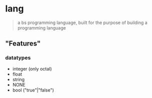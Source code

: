 # lang
> a bs programming language, built for the purpose of building a programming language

## "Features"

### datatypes
- integer (only octal)
- float
- string
- NONE
- bool ("true"|"false")
